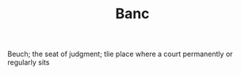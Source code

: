 ---
title: Banc
letter: B
permalink: "/definitions/bld-banc.html"
body: Beuch; the seat of judgment; tlie place where a court permanently or regularly
  sits
published_at: '2018-07-07'
source: Black's Law Dictionary 2nd Ed (1910)
layout: post
---